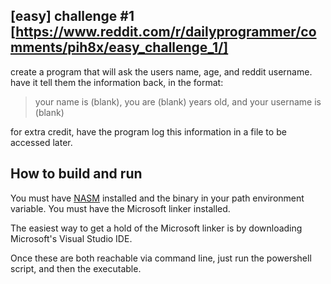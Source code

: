 ## [easy] challenge #1 [https://www.reddit.com/r/dailyprogrammer/comments/pih8x/easy_challenge_1/]
create a program that will ask the users name, age, and reddit username. have it tell them the information back, in the format:

> your name is (blank), you are (blank) years old, and your username is (blank)

for extra credit, have the program log this information in a file to be accessed later.

## How to build and run
You must have [NASM](https://www.nasm.us/) installed and the binary in your path environment variable.
You must have the Microsoft linker installed.

The easiest way to get a hold of the Microsoft linker is by downloading Microsoft's Visual Studio IDE.

Once these are both reachable via command line, just run the powershell script, and then the executable.
